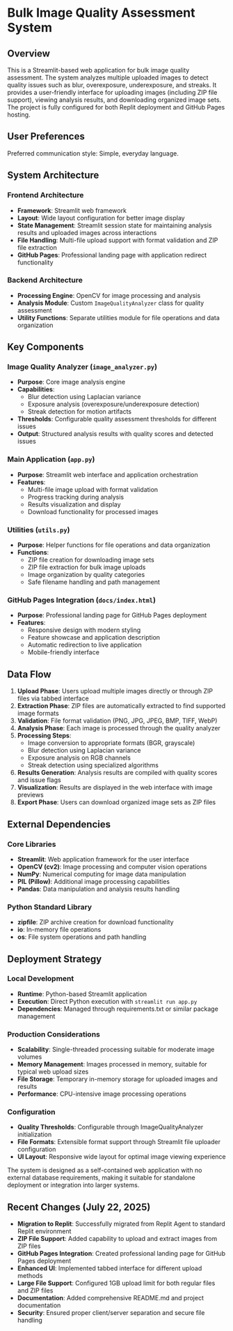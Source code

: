 # Bulk Image Quality Assessment System

## Overview

This is a Streamlit-based web application for bulk image quality assessment. The system analyzes multiple uploaded images to detect quality issues such as blur, overexposure, underexposure, and streaks. It provides a user-friendly interface for uploading images (including ZIP file support), viewing analysis results, and downloading organized image sets. The project is fully configured for both Replit deployment and GitHub Pages hosting.

## User Preferences

Preferred communication style: Simple, everyday language.

## System Architecture

### Frontend Architecture
- **Framework**: Streamlit web framework
- **Layout**: Wide layout configuration for better image display
- **State Management**: Streamlit session state for maintaining analysis results and uploaded images across interactions
- **File Handling**: Multi-file upload support with format validation and ZIP file extraction
- **GitHub Pages**: Professional landing page with application redirect functionality

### Backend Architecture
- **Processing Engine**: OpenCV for image processing and analysis
- **Analysis Module**: Custom `ImageQualityAnalyzer` class for quality assessment
- **Utility Functions**: Separate utilities module for file operations and data organization

## Key Components

### Image Quality Analyzer (`image_analyzer.py`)
- **Purpose**: Core image analysis engine
- **Capabilities**: 
  - Blur detection using Laplacian variance
  - Exposure analysis (overexposure/underexposure detection)
  - Streak detection for motion artifacts
- **Thresholds**: Configurable quality assessment thresholds for different issues
- **Output**: Structured analysis results with quality scores and detected issues

### Main Application (`app.py`)
- **Purpose**: Streamlit web interface and application orchestration
- **Features**:
  - Multi-file image upload with format validation
  - Progress tracking during analysis
  - Results visualization and display
  - Download functionality for processed images

### Utilities (`utils.py`)
- **Purpose**: Helper functions for file operations and data organization
- **Functions**:
  - ZIP file creation for downloading image sets
  - ZIP file extraction for bulk image uploads
  - Image organization by quality categories
  - Safe filename handling and path management

### GitHub Pages Integration (`docs/index.html`)
- **Purpose**: Professional landing page for GitHub Pages deployment
- **Features**:
  - Responsive design with modern styling
  - Feature showcase and application description
  - Automatic redirection to live application
  - Mobile-friendly interface

## Data Flow

1. **Upload Phase**: Users upload multiple images directly or through ZIP files via tabbed interface
2. **Extraction Phase**: ZIP files are automatically extracted to find supported image formats
3. **Validation**: File format validation (PNG, JPG, JPEG, BMP, TIFF, WebP)
4. **Analysis Phase**: Each image is processed through the quality analyzer
4. **Processing Steps**:
   - Image conversion to appropriate formats (BGR, grayscale)
   - Blur detection using Laplacian variance
   - Exposure analysis on RGB channels
   - Streak detection using specialized algorithms
5. **Results Generation**: Analysis results are compiled with quality scores and issue flags
6. **Visualization**: Results are displayed in the web interface with image previews
7. **Export Phase**: Users can download organized image sets as ZIP files

## External Dependencies

### Core Libraries
- **Streamlit**: Web application framework for the user interface
- **OpenCV (cv2)**: Image processing and computer vision operations
- **NumPy**: Numerical computing for image data manipulation
- **PIL (Pillow)**: Additional image processing capabilities
- **Pandas**: Data manipulation and analysis results handling

### Python Standard Library
- **zipfile**: ZIP archive creation for download functionality
- **io**: In-memory file operations
- **os**: File system operations and path handling

## Deployment Strategy

### Local Development
- **Runtime**: Python-based Streamlit application
- **Execution**: Direct Python execution with `streamlit run app.py`
- **Dependencies**: Managed through requirements.txt or similar package management

### Production Considerations
- **Scalability**: Single-threaded processing suitable for moderate image volumes
- **Memory Management**: Images processed in memory, suitable for typical web upload sizes
- **File Storage**: Temporary in-memory storage for uploaded images and results
- **Performance**: CPU-intensive image processing operations

### Configuration
- **Quality Thresholds**: Configurable through ImageQualityAnalyzer initialization
- **File Formats**: Extensible format support through Streamlit file uploader configuration
- **UI Layout**: Responsive wide layout for optimal image viewing experience

The system is designed as a self-contained web application with no external database requirements, making it suitable for standalone deployment or integration into larger systems.

## Recent Changes (July 22, 2025)

- **Migration to Replit**: Successfully migrated from Replit Agent to standard Replit environment
- **ZIP File Support**: Added capability to upload and extract images from ZIP files
- **GitHub Pages Integration**: Created professional landing page for GitHub Pages deployment
- **Enhanced UI**: Implemented tabbed interface for different upload methods
- **Large File Support**: Configured 1GB upload limit for both regular files and ZIP files
- **Documentation**: Added comprehensive README.md and project documentation
- **Security**: Ensured proper client/server separation and secure file handling